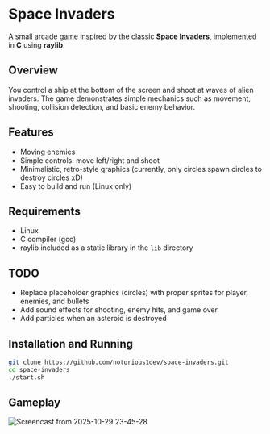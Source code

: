 # Space Invaders

A small arcade game inspired by the classic **Space Invaders**, implemented in **C** using **raylib**.

## Overview

You control a ship at the bottom of the screen and shoot at waves of alien invaders. The game demonstrates simple mechanics such as movement, shooting, collision detection, and basic enemy behavior.

## Features
- Moving enemies  
- Simple controls: move left/right and shoot  
- Minimalistic, retro-style graphics (currently, only circles spawn circles to destroy circles xD)  
- Easy to build and run (Linux only)  

## Requirements
- Linux  
- C compiler (gcc)  
- raylib included as a static library in the `lib` directory  

## TODO
- Replace placeholder graphics
(circles) with proper sprites for player, enemies, and bullets  
- Add sound effects for shooting, enemy hits, and game over
- Add particles when an asteroid is destroyed

## Installation and Running
```bash
git clone https://github.com/notorious1dev/space-invaders.git
cd space-invaders
./start.sh
```
## Gameplay
![Screencast from 2025-10-29 23-45-28](https://github.com/user-attachments/assets/09b883ab-c155-44e0-acc0-800033878451)
